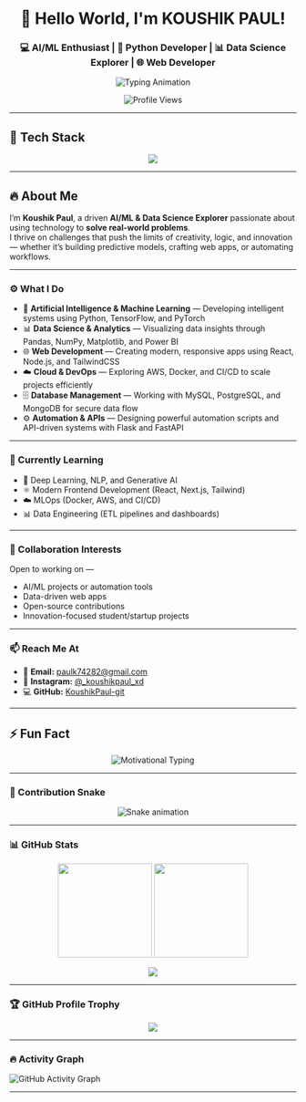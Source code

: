 <h1 align="center">👋 Hello World, I'm KOUSHIK PAUL!</h1>

<h3 align="center">💻 AI/ML Enthusiast | 🐍 Python Developer | 📊 Data Science Explorer | 🌐 Web Developer</h3>

<p align="center">
  <img src="https://readme-typing-svg.demolab.com?font=Fira+Code&weight=600&pause=1000&color=00FFCC&center=true&vCenter=true&width=600&lines=Code.+Create.+Innovate.;Building+AI+That+Makes+an+Impact;Turning+Logic+Into+Intelligence" alt="Typing Animation" />
</p>

<p align="center">
  <img src="https://komarev.com/ghpvc/?username=KoushikPaul-git&label=👀%20Profile%20Views&color=0e75b6&style=flat-square" alt="Profile Views" />
</p>

---

## 🧰 Tech Stack  

<p align="center">
  <img src="https://skillicons.dev/icons?i=python,tensorflow,pytorch,sklearn,html,css,js,react,nodejs,flask,django,fastapi,mysql,mongodb,postgres,aws,docker,git,github,vscode,linux" />
</p>

---

## 🔥 About Me  

I’m **Koushik Paul**, a driven **AI/ML & Data Science Explorer** passionate about using technology to **solve real-world problems**.  
I thrive on challenges that push the limits of creativity, logic, and innovation — whether it’s building predictive models, crafting web apps, or automating workflows.  

---

### ⚙️ What I Do  

- 🧠 **Artificial Intelligence & Machine Learning** — Developing intelligent systems using Python, TensorFlow, and PyTorch  
- 📊 **Data Science & Analytics** — Visualizing data insights through Pandas, NumPy, Matplotlib, and Power BI  
- 🌐 **Web Development** — Creating modern, responsive apps using React, Node.js, and TailwindCSS  
- ☁️ **Cloud & DevOps** — Exploring AWS, Docker, and CI/CD to scale projects efficiently  
- 🗄 **Database Management** — Working with MySQL, PostgreSQL, and MongoDB for secure data flow  
- ⚙️ **Automation & APIs** — Designing powerful automation scripts and API-driven systems with Flask and FastAPI  

---

### 🌱 Currently Learning  

- 🤖 Deep Learning, NLP, and Generative AI  
- ⚛ Modern Frontend Development (React, Next.js, Tailwind)  
- ☁️ MLOps (Docker, AWS, and CI/CD)  
- 📊 Data Engineering (ETL pipelines and dashboards)  

---

### 🤝 Collaboration Interests  

Open to working on —  
- AI/ML projects or automation tools  
- Data-driven web apps  
- Open-source contributions  
- Innovation-focused student/startup projects  

---

### 📫 Reach Me At  

- 📧 **Email:** paulk74282@gmail.com  
- 📸 **Instagram:** [@_koushikpaul_xd](https://www.instagram.com/_koushikpaul_xd)  
- 💻 **GitHub:** [KoushikPaul-git](https://github.com/KoushikPaul-git)  

---

## ⚡ Fun Fact  

<p align="center">
  <img src="https://readme-typing-svg.demolab.com?font=Fira+Code&weight=600&pause=1000&color=FACC15&center=true&vCenter=true&width=600&lines=Innovation+Begins+Where+Comfort+Ends.;Dream+Big,+Code+Bigger.;Consistency+Beats+Motivation+Every+Time.;Build+Something+That+Builds+Others." alt="Motivational Typing" />
</p>

---


### 🐍 Contribution Snake

<p align="center">
  <img src="https://github.com/KoushikPaul-git/KoushikPaul-git/blob/output/dist/snake.svg" alt="Snake animation" />
</p>

---

### 📊 GitHub Stats

<p align="center">
  <img src="https://github-readme-stats.vercel.app/api?username=KoushikPaul-git&show_icons=true&theme=tokyonight&count_private=true&hide_border=true" height="165"/>
  <img src="https://github-readme-streak-stats.herokuapp.com/?user=KoushikPaul-git&theme=tokyonight&hide_border=true" height="165"/>
</p>

<p align="center">
  <img src="https://github-readme-stats.vercel.app/api/top-langs/?username=KoushikPaul-git&layout=compact&theme=tokyonight&hide_border=true"/>
</p>

---

### 🏆 GitHub Profile Trophy

<p align="center">
  <img src="https://github-profile-trophy.vercel.app/?username=KoushikPaul-git&theme=darkhub&no-frame=true&no-bg=true&margin-w=5"/>
</p>

---

### 🔥 Activity Graph  

![GitHub Activity Graph](https://github-readme-activity-graph.vercel.app/graph?username=KoushikPaul-git&theme=tokyo-night)

---
